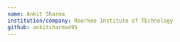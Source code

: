 ```yaml
---
name: Ankit Sharma
institution/company: Roorkee Institute of TEchnology
github: ankitsharma495
---
```

